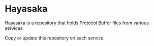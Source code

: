 # Hayasaka

Hayasaka is a repository that holds Protocol Buffer files from various services.

Copy or update this repository on each service.